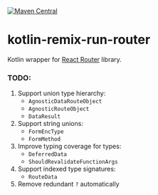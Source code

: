 [![Maven Central](https://img.shields.io/maven-central/v/org.jetbrains.kotlin-wrappers/kotlin-remix-run-router)](https://mvnrepository.com/artifact/org.jetbrains.kotlin-wrappers/kotlin-remix-run-router)

# kotlin-remix-run-router

Kotlin wrapper for [React Router](https://remix.run/docs/en/v1/other-api/react-router) library.

### TODO:

1) Support union type hierarchy:
    * `AgnosticDataRouteObject`
    * `AgnosticRouteObject`
    * `DataResult`
2) Support string unions:
    * `FormEncType`
    * `FormMethod`
3) Improve typing coverage for types:
    * `DeferredData`
    * `ShouldRevalidateFunctionArgs`
4) Support indexed type signatures:
    * `RouteData`
5) Remove redundant `?` automatically

